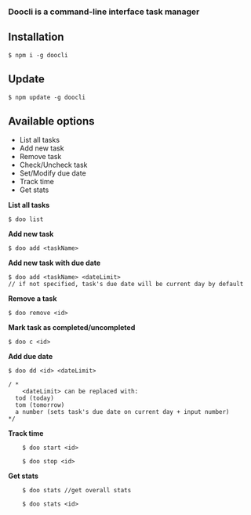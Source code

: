 ### Doocli is a command-line interface task manager 


## Installation

    $ npm i -g doocli

## Update

    $ npm update -g doocli

## Available options

 - List all tasks
 - Add new task
 - Remove task
 - Check/Uncheck task
 - Set/Modify due date
 - Track time
 - Get stats

**List all tasks**

    $ doo list
 
**Add new task**

    $ doo add <taskName>

**Add new task with due date**

    $ doo add <taskName> <dateLimit>
    // if not specified, task's due date will be current day by default
    

**Remove a task**

    $ doo remove <id>

**Mark task as completed/uncompleted**

    $ doo c <id>

**Add due date**

    $ doo dd <id> <dateLimit>
    
    / *
		<dateLimit> can be replaced with:
	  tod (today)
	  tom (tomorrow)
	  a number (sets task's due date on current day + input number)
    */
   
**Track time**

		$ doo start <id>
        
		$ doo stop <id>

**Get stats**

		$ doo stats //get overall stats
        
		$ doo stats <id>
